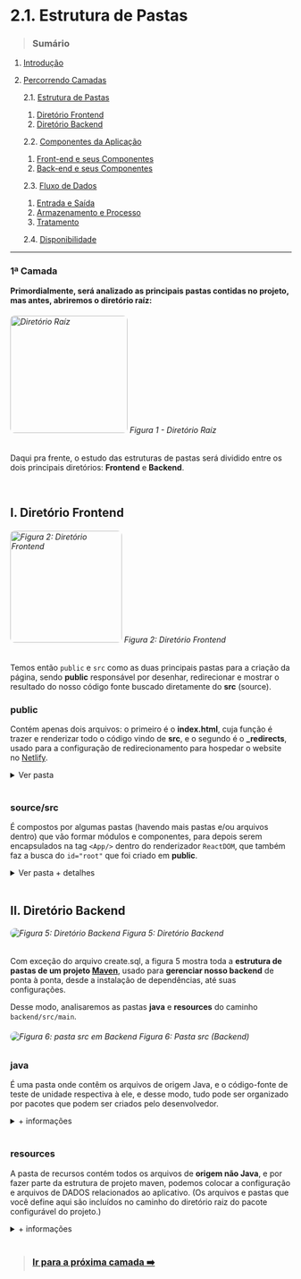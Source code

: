 # 2.1. Estrutura de Pastas

> ### Sumário

1. [Introdução](https://github.com/Sancruz-dev/estudo-ampliado#1-introdução)

2. [Percorrendo Camadas](https://github.com/Sancruz-dev/estudo-ampliado#2-percorrendo-camadas)

   2.1. [Estrutura de Pastas](#)
      1. [Diretório Frontend](#i-diretório-frontend)
      2. [Diretório Backend](#ii-diretório-backend)

   2.2. [Componentes da Aplicação](/camadas/ii-componentes-da-aplicacao#22-componentes-da-aplicação)
      1. [Front-end e seus Componentes](/camadas/ii-componentes-da-aplicacao#i-front-end-e-seus-componentes)
      2. [Back-end e seus Componentes](/camadas/ii-componentes-da-aplicacao#ii-back-end-e-seus-componentes)

   2.3. [Fluxo de Dados](/camadas/iii-fluxo-de-dados#23-fluxo-de-dados)
      1. [Entrada e Saída](/camadas/iii-fluxo-de-dados#i-entrada-e-saída)
      2. [Armazenamento e Processo](/camadas/iii-fluxo-de-dados#ii-armazenamento-e-processo)
      3. [Tratamento](/camadas/iii-fluxo-de-dados#iii-tratamento)

   2.4. [Disponibilidade](/camadas/iv-disponibilidade#24-disponibilidade)
***

### **1ª Camada**

**Primordialmente, será analizado as principais pastas contidas no projeto, mas antes, abriremos o diretório raíz:**

###### <img height="210" style="border-radius: 8px" src="https://user-images.githubusercontent.com/83969467/151673984-0735a035-4851-4797-a134-e7ee85b6a9a2.png" alt="Diretório Raíz" title="Diretório Raíz"> Figura 1 - Diretório Raíz


Daqui pra frente, o estudo das estruturas de pastas será dividido entre os dois principais diretórios: **Frontend** e **Backend**. 

<br/>

## I. Diretório Frontend

###### <img height="200" align="bottom" style="border-radius: 8px" src="https://user-images.githubusercontent.com/83969467/152814920-e7a37634-de52-4dbc-a294-b93dc9cb7315.png" alt="Figura 2: Diretório Frontend" title="Diretório Frontend"> Figura 2: Diretório Frontend

Temos então `public` e `src` como as duas principais pastas para a criação da página, sendo **public** responsável por desenhar, redirecionar e mostrar o resultado do nosso código fonte buscado diretamente do **src** (source).

###

### public

Contém apenas dois arquivos: o primeiro é o **index.html**, cuja função é trazer e renderizar todo o código vindo de **src**, e o segundo é o **_redirects**, usado para a configuração de redirecionamento para hospedar o website no [Netlify](https://www.netlify.com/).
<details> 
   <summary>Ver pasta</summary>

   ###
   ###### <img align="bottom" style="border-radius: 8px" src="https://user-images.githubusercontent.com/83969467/152815294-83b61296-8ec5-4cfa-b0f9-23af62138e4b.png" alt="Figura 3: Pasta public em Frontend" title="Pasta public"> Figura 3: Pasta public (Frontend)
</details> 

<br/>

### source/src

É compostos por algumas pastas (havendo mais pastas e/ou arquivos dentro) que vão formar módulos e componentes, para depois serem encapsulados na tag `<App/>` dentro do renderizador `ReactDOM`, que também faz a busca do `id="root"` que foi criado em **public**.

<details>
   <summary>Ver pasta + detalhes</summary> 

   ###

   ###### <img align="bottom" style="border-radius: 8px" src="https://user-images.githubusercontent.com/83969467/152855598-e3472f7c-58f7-4a43-a84a-7f5ff27bd1b5.png" alt="Figura 4: Pasta src em Frontend" title="Pasta src"> Figura 4: Pasta src (Frontend)

   ###

   - **assets** - contém nossos bens/recursos de folha de estilo, imagens, fontes e até scripts. Ou seja, é o complemento de conteúdo.

   - **components** - permite você dividir a UI em partes independentes, reutilizáveis e pensar em cada parte isoladamente. 

   - **pages** - obtém a interface completa de cada página, com a adição da regra de negócio, captura de argumento passado na rota determinada e manipulação de estrutura de dados.

   - **types** - cria a estrutura de tipos do frontend integrando-a à API.

   - **ultils** - guarda arquivos utilitários para auxiliar funções específicas no projeto, como por exemplo a validação de email e criação da variável de ambiente. 

</details> 

<br/>

## II. Diretório Backend
###### <img align="bottom" style="border-radius: 8px" src="https://user-images.githubusercontent.com/83969467/153297522-5595d587-40b6-4a52-9494-918db914d0d2.png" alt="Figura 5: Diretório Backend" title="Diretório Backend"> Figura 5: Diretório Backend

Com exceção do arquivo create.sql, a figura 5 mostra toda a **estrutura de pastas de um projeto [Maven](https://maven.apache.org/)**, usado para **gerenciar nosso backend** de ponta à ponta, desde a instalação de dependências, até suas configurações. 

Desse modo, analisaremos as pastas **java** e **resources** do caminho `backend/src/main`.


###### <img align="bottom" style="border-radius: 8px" src="https://user-images.githubusercontent.com/83969467/154117049-88d05ac5-7326-4965-bd9a-dbd7f473f636.png" alt="Figura 6: pasta src em Backend" title="Pasta src"> Figura 6: Pasta src (Backend)

### java 
É uma pasta onde contêm os arquivos de origem Java, e o código-fonte de teste de unidade respectiva à ele, e desse modo, tudo pode ser organizado por pacotes que podem ser criados pelo desenvolvedor.

<details>
   <summary>+ informações</summary> 

   ###

   ###### <img align="bottom" style="border-radius: 8px" src="https://user-images.githubusercontent.com/83969467/154122581-4a21fd26-60e4-4031-b94a-2381301c3ed6.png" alt="Figura 7: Pasta Java" title="Pasta java"> Figura 7: Pasta java

   ###

   - **1. entities** - basicamente são as entidades/tabelas do nosso banco de dados, que declaram atributos, tipos de dados, cria construtores (para instanciar um objeto da classe) e métodos de acesso `get` e `set`. Também estabelecem a conexão entre a camada de serviço e a camada de acesso à dados, sempre monitoradas pela JPA (que é nossa ORM);

   - **2. repositories** - resposáveis por realizar o CRUD das `entities`, tendo o ACESSO À DADOS.

   - **3. dto** - objetos simples para TRAFEGAR dados INTERLIGADOS entre o serviços e controntroladores REST, e por outro lado, não é monitorado pela JPA e nem faz parte do banco de dados.

   - **4. services** - orquestra a camada de acesso à dados, trabalhando com armazenamento ao banco, transação e regra de negócio.

   - **5. controllers** - controladores REST que mapeiam e estabelecem o método GET no caminho da requisição.  

   - **6. config** - contém os arquivos de propriedades com dados de configuração a serem passados ​​para o servidor. Quando você publica o pacote configurável do projeto no servidor, os arquivos nesse diretório são extraídos do pacote configurável e instalados em um diretório comum no servidor, que contém todos os arquivos de configuração desse servidor. No caso do nosso arquivo **SecurityConfig**, a configuração é baseada em [CORS](https://developer.mozilla.org/pt-BR/docs/Web/HTTP/CORS).
</details> 

<br/>

### resources 

A pasta de recursos contém todos os arquivos de **origem não Java**, e por fazer parte da estrutura de projeto maven, podemos colocar a configuração e arquivos de DADOS relacionados ao aplicativo. (Os arquivos e pastas que você define aqui são incluídos no caminho do diretório raiz do pacote configurável do projeto.)


<details>
   <summary>+ informações</summary> 

   ###

   ###### <img align="bottom" style="border-radius: 8px" src="https://user-images.githubusercontent.com/83969467/154154114-3bc20688-bba4-414a-99b5-95ee6ccb92e0.png" alt="Figura 8: Pasta resources" title="Pasta resources"> Figura 8: Pasta resources (backend)

   ###

   Os recursos do tipo *properties* definem perfis de projeto que fazem o uso de um determinado banco de dados. E como podemos ver, na figura 8 existem três desses perfis:

   **application-test.properties** - para testes rápidos e práticos, que usa um pequeno espaço na memória. `H2 Database`

   **application-dev.properties** - banco de dados local, "simulação de produção". `PostgreSQL`
   
   **application-prod.properties** - para lançar em um banco na nuvem e deixar em produção. `Heroku`

   O recurso application.properties, configura o apenas um dos três perfis de projeto para ficar ativo.

   O import.sql está fazendo a inserção de todos os dados nas tabelas do projeto, tornando-se um arquivo de dados.
</details> 

<br/>

> ### [Ir para a próxima camada :arrow_right:](/camadas/ii-componentes-da-aplicacao#22-componentes-da-aplicação)
